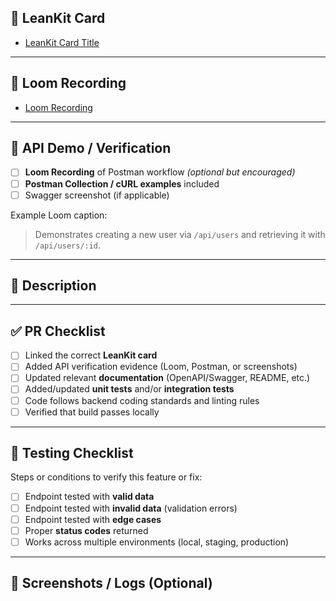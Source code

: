 ## 📌 LeanKit Card
<!-- Link to the LeanKit card this PR addresses -->
- [LeanKit Card Title](PASTE_CARD_LINK_HERE)

---

## 🎥 Loom Recording
<!-- Link to the LeanKit card this PR addresses -->
- [Loom Recording](PASTE_LOOM_LINK_HERE)

---

## 🔗 API Demo / Verification
<!-- Provide evidence of API functionality using Loom or screenshots -->
- [ ] **Loom Recording** of Postman workflow *(optional but encouraged)*
- [ ] **Postman Collection / cURL examples** included
- [ ] Swagger screenshot (if applicable)

Example Loom caption:
> Demonstrates creating a new user via `/api/users` and retrieving it with `/api/users/:id`.

---

## 📝 Description
<!-- Briefly describe what this PR implements and why -->

---

## ✅ PR Checklist
- [ ] Linked the correct **LeanKit card**
- [ ] Added API verification evidence (Loom, Postman, or screenshots)
- [ ] Updated relevant **documentation** (OpenAPI/Swagger, README, etc.)
- [ ] Added/updated **unit tests** and/or **integration tests**
- [ ] Code follows backend coding standards and linting rules
- [ ] Verified that build passes locally

---

## 🧪 Testing Checklist
Steps or conditions to verify this feature or fix:
- [ ] Endpoint tested with **valid data**
- [ ] Endpoint tested with **invalid data** (validation errors)
- [ ] Endpoint tested with **edge cases**
- [ ] Proper **status codes** returned
- [ ] Works across multiple environments (local, staging, production)

---

## 📸 Screenshots / Logs (Optional)
<!-- Add before/after screenshots of logs, Swagger, or Postman requests -->